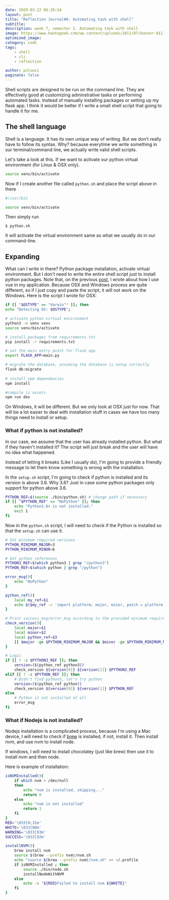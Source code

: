 ```yaml
---
date: 2020-03-22 06:20:54
layout: post
title: "Reflection Journal#6: Automating task with shell"
subtitle:
description: week 7, semester 1. Automating task with shell
image: https://www.howtogeek.com/wp-content/uploads/2011/07/banner-011.png
optimized_image:
category: code
tags:
    - shell
    - cli
    - reflection

author: polowis
paginate: false
---
```


Shell scripts are designed to be run on the command line. They are effectively good at customizing adminstrative tasks or performing automated tasks. Instead of manually installing packages or setting up my flask app. I think it would be better if I write a small shell script that going to handle it for me.

## The shell language
Shell is a language. It has its own unique way of writing. But we don't really have to follow its syntax. Why? because everytime we write something in our terminal/command line, we actually write valid shell scripts.

Let's take a look at this. If we want to activate our python virtual environment (for Linux & OSX only). 

```sh
source venv/bin/activate
```

Now if I create another file called ```python.sh``` and place the script above in there

```sh
#!/usr/bin

source venv/bin/activate
```

Then simply run
```
$ python.sh
```

It will activate the virtual environment same as what we usually do in our command-line. 

## Expanding

What can I write in there? Python package installation, activate virtual environment. But I don't need to write the entire shell script just to install python packages. Note that, on the previous [post](https://polowis.netlify.com/reflection-journal-5-vue-js-and-flask/), I wrote about how I use vue in my application. Because OSX and Windows process are quite different, so if I just copy and paste the script, it will not work on the Windows. Here is the script I wrote for OSX:

```sh
if [[ "$OSTYPE" == "darwin"* ]]; then
echo "Detecting OS: $OSTYPE";

# activate python virtual environment
python3 -m venv venv
source venv/bin/activate

# install packages from requirements.txt
pip install -r requirements.txt

# set the main entry point for flask app
export FLASK_APP=main.py

# migrate the database, assuming the database is setup correctly
flask db:migrate 
    
# install npm dependencies
npm install

#compile js assets
npm run dev
```

On Windows, it will be different. But we only look at OSX just for now. That will be a lot easier to deal with installation stuff in cases we have too many things need to install or setup. 

### What if python is not installed?

In our case, we assume that the user has already installed python. But what if they haven't installed it? The script will just break and the user will have no idea what happened.

Instead of letting it breaks (Like I usually do), I'm going to provide a friendly message to let them know something is wrong with the installation. 

In the ```setup.sh``` script, I'm going to check if python is installed and its version is above 3.6. Why 3.6? Just in case some python packages only support for python above 3.6. 

```sh
PYTHON_REF=$(source ./bin/python.sh) # change path if necessary
if [[ "$PYTHON_REF" == "NoPython" ]]; then
    echo "Python3.6+ is not installed."
    exit 1
fi

```

Now in the ```python.sh``` script, I will need to check if the Python is installed so that the ```setup.sh``` can use it.

```sh
# Set minimum required versions
PYTHON_MINIMUM_MAJOR=3
PYTHON_MINIMUM_MINOR=6

# Get python references
PYTHON3_REF=$(which python3 | grep "/python3")
PYTHON_REF=$(which python | grep "/python")

error_msg(){
    echo "NoPython"
}

python_ref(){
    local my_ref=$1
    echo $($my_ref -c 'import platform; major, minor, patch = platform.python_version_tuple(); print(major); print(minor);')
}

# Print success_msg/error_msg according to the provided minimum required versions
check_version(){
    local major=$1
    local minor=$2
    local python_ref=$3
    [[ $major -ge $PYTHON_MINIMUM_MAJOR && $minor -ge $PYTHON_MINIMUM_MINOR ]] && echo $python_ref || error_msg
}

# Logic
if [[ ! -z $PYTHON3_REF ]]; then
    version=($(python_ref python3))
    check_version ${version[0]} ${version[1]} $PYTHON3_REF
elif [[ ! -z $PYTHON_REF ]]; then
    # Didn't find python3, let's try python
    version=($(python_ref python))
    check_version ${version[0]} ${version[1]} $PYTHON_REF
else
    # Python is not installed at all
    error_msg
fi
```

### What if Nodejs is not installed?

Nodejs installation is a complicated process, because I'm using a Mac device, I will need to check if [brew](https://brew.sh) is installed, if not, install it. Then install nvm, and use nvm to install node.

If windows, I will need to install chocolatey (just like brew) then use it to install nvm and then node.

Here is example of installation:

```sh
isNVMInstalled(){
    if which nvm > /dev/null
    then
        echo "nvm is installed, skipping..."
        return 0
    else
        echo "nvm is not installed"
        return 1
    fi
}
RED='\033[0;31m'
WHITE='\033[00m'
WARNING='\033[93m'
SUCCESS='\033[92m'

installNVM(){
    brew install nvm
    source $(brew --prefix nvm)/nvm.sh
    echo "source $(brew --prefix nvm)/nvm.sh" >> ~/.profile
    if isNVMInstalled ; then
        source ./bin/node.sh
        installNodeWithNVM
    else 
        echo -e "${RED}Failed to install nvm ${WHITE}"
    fi
}
```

